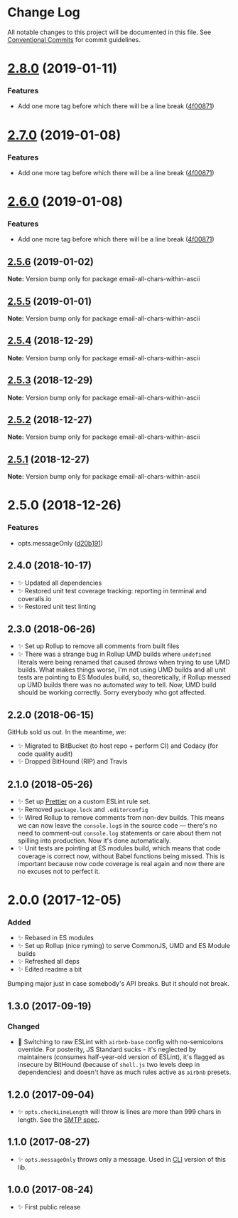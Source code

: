 # Change Log

All notable changes to this project will be documented in this file.
See [Conventional Commits](https://conventionalcommits.org) for commit guidelines.

# [2.8.0](https://bitbucket.org/codsen/codsen/src/master/packages/email-all-chars-within-ascii/compare/email-all-chars-within-ascii@2.5.6...email-all-chars-within-ascii@2.8.0) (2019-01-11)

### Features

- Add one more tag before which there will be a line break ([4f00871](https://bitbucket.org/codsen/codsen/src/master/packages/email-all-chars-within-ascii/commits/4f00871))

# [2.7.0](https://bitbucket.org/codsen/codsen/src/master/packages/email-all-chars-within-ascii/compare/email-all-chars-within-ascii@2.5.6...email-all-chars-within-ascii@2.7.0) (2019-01-08)

### Features

- Add one more tag before which there will be a line break ([4f00871](https://bitbucket.org/codsen/codsen/src/master/packages/email-all-chars-within-ascii/commits/4f00871))

# [2.6.0](https://bitbucket.org/codsen/codsen/src/master/packages/email-all-chars-within-ascii/compare/email-all-chars-within-ascii@2.5.6...email-all-chars-within-ascii@2.6.0) (2019-01-08)

### Features

- Add one more tag before which there will be a line break ([4f00871](https://bitbucket.org/codsen/codsen/src/master/packages/email-all-chars-within-ascii/commits/4f00871))

## [2.5.6](https://bitbucket.org/codsen/codsen/src/master/packages/email-all-chars-within-ascii/compare/email-all-chars-within-ascii@2.5.5...email-all-chars-within-ascii@2.5.6) (2019-01-02)

**Note:** Version bump only for package email-all-chars-within-ascii

## [2.5.5](https://bitbucket.org/codsen/codsen/src/master/packages/email-all-chars-within-ascii/compare/email-all-chars-within-ascii@2.5.4...email-all-chars-within-ascii@2.5.5) (2019-01-01)

**Note:** Version bump only for package email-all-chars-within-ascii

## [2.5.4](https://bitbucket.org/codsen/codsen/src/master/packages/email-all-chars-within-ascii/compare/email-all-chars-within-ascii@2.5.3...email-all-chars-within-ascii@2.5.4) (2018-12-29)

**Note:** Version bump only for package email-all-chars-within-ascii

## [2.5.3](https://bitbucket.org/codsen/codsen/src/master/packages/email-all-chars-within-ascii/compare/email-all-chars-within-ascii@2.5.2...email-all-chars-within-ascii@2.5.3) (2018-12-29)

**Note:** Version bump only for package email-all-chars-within-ascii

## [2.5.2](https://bitbucket.org/codsen/codsen/src/master/packages/email-all-chars-within-ascii/compare/email-all-chars-within-ascii@2.5.1...email-all-chars-within-ascii@2.5.2) (2018-12-27)

**Note:** Version bump only for package email-all-chars-within-ascii

## [2.5.1](https://bitbucket.org/codsen/codsen/src/master/packages/email-all-chars-within-ascii/compare/email-all-chars-within-ascii@2.5.0...email-all-chars-within-ascii@2.5.1) (2018-12-27)

**Note:** Version bump only for package email-all-chars-within-ascii

# 2.5.0 (2018-12-26)

### Features

- opts.messageOnly ([d20b191](https://bitbucket.org/codsen/codsen/src/master/packages/email-all-chars-within-ascii/commits/d20b191))

## 2.4.0 (2018-10-17)

- ✨ Updated all dependencies
- ✨ Restored unit test coverage tracking: reporting in terminal and coveralls.io
- ✨ Restored unit test linting

## 2.3.0 (2018-06-26)

- ✨ Set up Rollup to remove all comments from built files
- ✨ There was a strange bug in Rollup UMD builds where `undefined` literals were being renamed that caused _throws_ when trying to use UMD builds. What makes things worse, I'm not using UMD builds and all unit tests are pointing to ES Modules build, so, theoretically, if Rollup messed up UMD builds there was no automated way to tell. Now, UMD build should be working correctly. Sorry everybody who got affected.

## 2.2.0 (2018-06-15)

GitHub sold us out. In the meantime, we:

- ✨ Migrated to BitBucket (to host repo + perform CI) and Codacy (for code quality audit)
- ✨ Dropped BitHound (RIP) and Travis

## 2.1.0 (2018-05-26)

- ✨ Set up [Prettier](https://prettier.io) on a custom ESLint rule set.
- ✨ Removed `package.lock` and `.editorconfig`
- ✨ Wired Rollup to remove comments from non-dev builds. This means we can now leave the `console.log`s in the source code — there's no need to comment-out `console.log` statements or care about them not spilling into production. Now it's done automatically.
- ✨ Unit tests are pointing at ES modules build, which means that code coverage is correct now, without Babel functions being missed. This is important because now code coverage is real again and now there are no excuses not to perfect it.

# 2.0.0 (2017-12-05)

### Added

- ✨ Rebased in ES modules
- ✨ Set up Rollup (nice ryming) to serve CommonJS, UMD and ES Module builds
- ✨ Refreshed all deps
- ✨ Edited readme a bit

Bumping major just in case somebody's API breaks. But it should not break.

## 1.3.0 (2017-09-19)

### Changed

- 🔧 Switching to raw ESLint with `airbnb-base` config with no-semicolons override. For posterity, JS Standard sucks - it's neglected by maintainers (consumes half-year-old version of ESLint), it's flagged as insecure by BitHound (because of `shell.js` two levels deep in dependencies) and doesn't have as much rules active as `airbnb` presets.

## 1.2.0 (2017-09-04)

- ✨ `opts.checkLineLength` will throw is lines are more than 999 chars in length. See the [SMTP spec](https://tools.ietf.org/html/rfc821).

## 1.1.0 (2017-08-27)

- ✨ `opts.messageOnly` throws only a message. Used in [CLI](https://bitbucket.org/codsen/email-all-chars-within-ascii-cli/) version of this lib.

## 1.0.0 (2017-08-24)

- ✨ First public release
